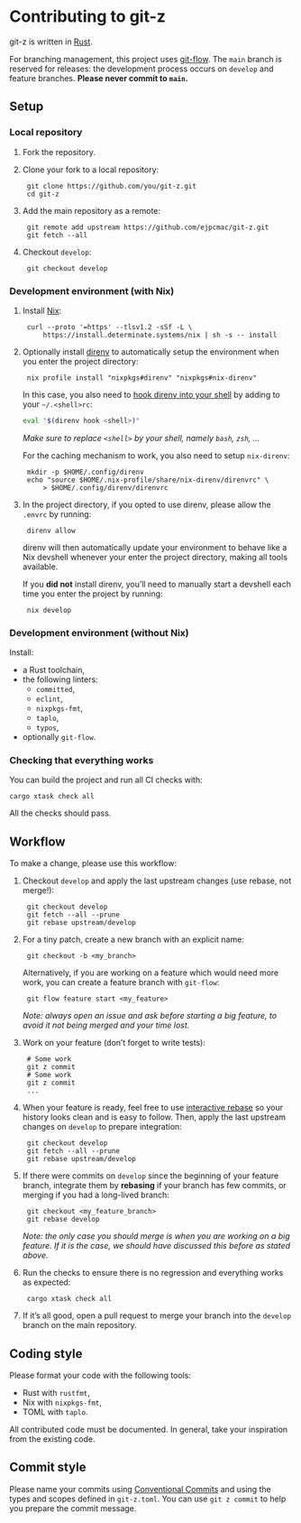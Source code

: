 # Contributing to git-z

git-z is written in [Rust](https://www.rust-lang.org/).

For branching management, this project uses
[git-flow](https://github.com/petervanderdoes/gitflow-avh). The `main` branch is
reserved for releases: the development process occurs on `develop` and feature
branches. **Please never commit to `main`.**

## Setup

### Local repository

1. Fork the repository.

2. Clone your fork to a local repository:

        git clone https://github.com/you/git-z.git
        cd git-z

3. Add the main repository as a remote:

        git remote add upstream https://github.com/ejpcmac/git-z.git
        git fetch --all

4. Checkout `develop`:

        git checkout develop

### Development environment (with Nix)

1. Install [Nix](https://zero-to-nix.com/start/install):

        curl --proto '=https' --tlsv1.2 -sSf -L \
            https://install.determinate.systems/nix | sh -s -- install

2. Optionally install [direnv](https://github.com/direnv/direnv) to
    automatically setup the environment when you enter the project directory:

        nix profile install "nixpkgs#direnv" "nixpkgs#nix-direnv"

    In this case, you also need to [hook direnv into your
    shell](https://direnv.net/docs/hook.html) by adding to your `~/.<shell>rc`:

    ```sh
    eval "$(direnv hook <shell>)"
    ```

    *Make sure to replace `<shell>` by your shell, namely `bash`, `zsh`, …*

    For the caching mechanism to work, you also need to setup `nix-direnv`:

        mkdir -p $HOME/.config/direnv
        echo "source $HOME/.nix-profile/share/nix-direnv/direnvrc" \
            > $HOME/.config/direnv/direnvrc

3. In the project directory, if you opted to use direnv, please allow the
    `.envrc` by running:

        direnv allow

    direnv will then automatically update your environment to behave like a Nix
    devshell whenever your enter the project directory, making all tools
    available.

    If you **did not** install direnv, you’ll need to manually start a devshell
    each time you enter the project by running:

        nix develop

### Development environment (without Nix)

Install:

* a Rust toolchain,
* the following linters:
    * `committed`,
    * `eclint`,
    * `nixpkgs-fmt`,
    * `taplo`,
    * `typos`,
* optionally `git-flow`.

### Checking that everything works

You can build the project and run all CI checks with:

    cargo xtask check all

All the checks should pass.

## Workflow

To make a change, please use this workflow:

1. Checkout `develop` and apply the last upstream changes (use rebase, not
    merge!):

        git checkout develop
        git fetch --all --prune
        git rebase upstream/develop

2. For a tiny patch, create a new branch with an explicit name:

        git checkout -b <my_branch>

    Alternatively, if you are working on a feature which would need more work,
    you can create a feature branch with `git-flow`:

        git flow feature start <my_feature>

    *Note: always open an issue and ask before starting a big feature, to avoid
    it not being merged and your time lost.*

3. Work on your feature (don’t forget to write tests):

        # Some work
        git z commit
        # Some work
        git z commit
        ...

4. When your feature is ready, feel free to use
    [interactive rebase](https://help.github.com/articles/about-git-rebase/) so
    your history looks clean and is easy to follow. Then, apply the last
    upstream changes on `develop` to prepare integration:

        git checkout develop
        git fetch --all --prune
        git rebase upstream/develop

5. If there were commits on `develop` since the beginning of your feature
    branch, integrate them by **rebasing** if your branch has few commits, or
    merging if you had a long-lived branch:

        git checkout <my_feature_branch>
        git rebase develop

    *Note: the only case you should merge is when you are working on a big
    feature. If it is the case, we should have discussed this before as stated
    above.*

6. Run the checks to ensure there is no regression and everything works as
    expected:

        cargo xtask check all

7. If it’s all good, open a pull request to merge your branch into the `develop`
    branch on the main repository.

## Coding style

Please format your code with the following tools:

* Rust with `rustfmt`,
* Nix with `nixpkgs-fmt`,
* TOML with `taplo`.

All contributed code must be documented. In general, take your inspiration from
the existing code.

## Commit style

Please name your commits using [Conventional
Commits](https://www.conventionalcommits.org/en/v1.0.0/) and using the types and
scopes defined in `git-z.toml`. You can use `git z commit` to help you prepare
the commit message.
